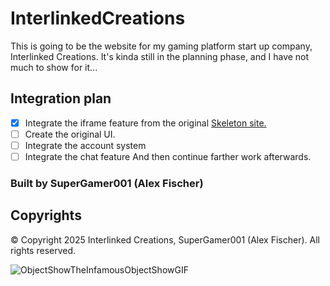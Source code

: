 # InterlinkedCreations

This is going to be the website for my gaming platform start up company, Interlinked Creations. It's kinda still in the planning phase, and I have not much to show for it...

## Integration plan
- [x] Integrate the iframe feature from the original <a href="https://github.com/InterLinked-Creations/website-skeleton">Skeleton site.</a>
- [ ] Create the original UI. 
- [ ] Integrate the account system
- [ ] Integrate the chat feature
And then continue farther work afterwards.

### Built by SuperGamer001 (Alex Fischer)

## Copyrights
© Copyright 2025 Interlinked Creations, SuperGamer001 (Alex Fischer). All rights reserved.

![ObjectShowTheInfamousObjectShowGIF](https://github.com/user-attachments/assets/34af991d-115b-4294-9154-d2a9ef64b22f)

